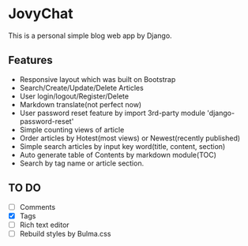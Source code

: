 # JovyChat

This is a personal simple blog web app by Django.

## Features
- Responsive layout which was built on Bootstrap
- Search/Create/Update/Delete Articles
- User login/logout/Register/Delete
- Markdown translate(not perfect now)
- User password reset feature by import 3rd-party module 'django-password-reset'
- Simple counting views of article
- Order articles by Hotest(most views) or Newest(recently published)
- Simple search articles by input key word(title, content, section)
- Auto generate table of Contents by markdown module(TOC)
- Search by tag name or article section.


## TO DO
- [ ] Comments
- [x] Tags
- [ ] Rich text editor
- [ ] Rebuild styles by Bulma.css
